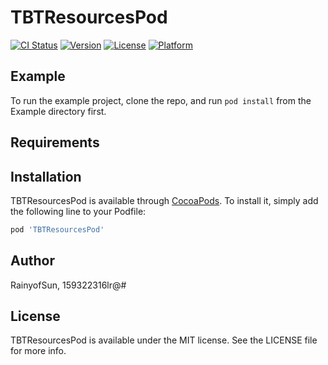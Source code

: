 # TBTResourcesPod

[![CI Status](https://img.shields.io/travis/RainyofSun/TBTResourcesPod.svg?style=flat)](https://travis-ci.org/RainyofSun/TBTResourcesPod)
[![Version](https://img.shields.io/cocoapods/v/TBTResourcesPod.svg?style=flat)](https://cocoapods.org/pods/TBTResourcesPod)
[![License](https://img.shields.io/cocoapods/l/TBTResourcesPod.svg?style=flat)](https://cocoapods.org/pods/TBTResourcesPod)
[![Platform](https://img.shields.io/cocoapods/p/TBTResourcesPod.svg?style=flat)](https://cocoapods.org/pods/TBTResourcesPod)

## Example

To run the example project, clone the repo, and run `pod install` from the Example directory first.

## Requirements

## Installation

TBTResourcesPod is available through [CocoaPods](https://cocoapods.org). To install
it, simply add the following line to your Podfile:

```ruby
pod 'TBTResourcesPod'
```

## Author

RainyofSun, 159322316lr@#

## License

TBTResourcesPod is available under the MIT license. See the LICENSE file for more info.
